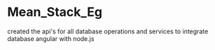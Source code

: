 # Mean_Stack_Eg
created the api's for all database operations and services to integrate database angular with node.js

